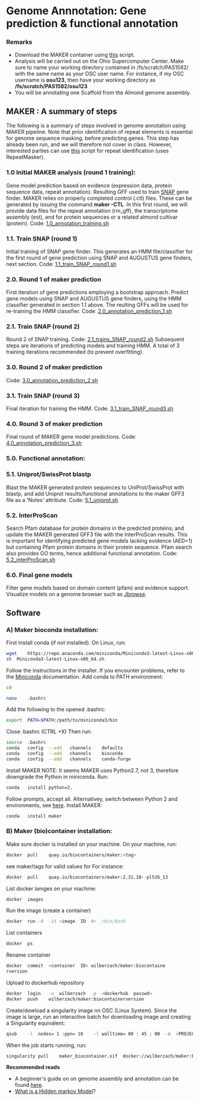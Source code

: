 
# Genome	Annnotation: Gene prediction & functional annotation

### Remarks
 * Download the MAKER container using [this](https://github.com/Wilber/Genome-Annotation/blob/master/makerContainerBuild.sh) script.
* Analysis will be carried out on the Ohio Supercomputer Center. Make sure to name your working directory contained in /fs/scratch/PAS1582/ with the same name as your OSC user name. For instance, if my OSC username is **osu123**, then have your working directory as **/fs/scratch/PAS1582/osu123**
* You will be annotating one Scaffold from the Almond genome assembly. 
## MAKER :	A summary	of	steps
The following is a summary	of	steps	involved	in	genome	annotation	using	MAKER pipeline. Note that prior identification of repeat elements is essential for genome sequence masking, before predicting genes. This step has already been run, and we will therefore not cover in class. However, interested parties can use [this](https://github.com/Wilber/Genome-Annotation/blob/master/repeat_identification.sh) script for repeat identification (uses RepeatMasker). 
### 1.0 Initial	MAKER analysis (round 1  training):	
Gene model prediction	based	on	evidence (expression	data,	protein sequence data,	repeat	annotation). Resulting GFF used to train [SNAP](https://github.com/KorfLab/SNAP) gene finder.
MAKER relies on properly completed control (.ctl) files. These can be generated by issuing the command **maker -CTL**. In this first round, we will provide data files for the repeat annotation (rm_gff), the transcriptome assembly (est), and for protein sequences or a related almond cultivar (protein).
Code: [1.0_annotation_training.sh](https://github.com/Wilber/Genome-Annotation/blob/master/1.0_annotation_training.sh)
### 1.1. Train SNAP (round 1)
Initial training of SNAP gene finder. This	generates an HMM file/classifier for the first round of gene prediction using SNAP and AUGUSTUS gene finders, next section.
Code: [1.1_train_SNAP_round1.sh](https://github.com/Wilber/Genome-Annotation/blob/master/1.1_train_SNAP_round1.sh)
### 2.0. Round 1 of maker prediction 
First iteration of gene predictions employing a bootstrap approach. Predict gene models using SNAP and AUGUSTUS gene finders, using the HMM classifier generated in section 1.1 above. The reulting GFFs will be used for re-training the HMM classifier. 
Code: [2.0_annotation_prediction_1.sh](https://github.com/Wilber/Genome-Annotation/blob/master/2.0_annotation_prediction_1.sh)
### 2.1. Train SNAP (round 2)
Round 2 of SNAP training. 
Code: [2.1_trains_SNAP_round2.sh](https://github.com/Wilber/Genome-Annotation/blob/master/2.1_train_SNAP_round2.sh)
Subsequent steps are iterations of predicting models and training HMM. A total of 3 training iterations recommended (to prevent overfitting).
### 3.0. Round 2 of maker prediction
Code: [3.0_annotation_prediction_2.sh](https://github.com/Wilber/Genome-Annotation/blob/master/3.0_annotation_prediction_2.sh)
### 3.1. Train SNAP (round 3)
Final iteration for training the HMM. 
Code: [3.1_train_SNAP_round3.sh](https://github.com/Wilber/Genome-Annotation/blob/master/3.1_train_SNAP_round3.sh)
### 4.0. Round 3 of maker prediction
Final round of MAKER gene model predictions.
Code: [4.0_annotation_prediction_3.sh](https://github.com/Wilber/Genome-Annotation/blob/master/4.0_annotation_prediction_3.sh)
### 5.0. Functional	annotation:
### 5.1. Uniprot/SwissProt blastp
Blast the	MAKER	generated	protein	sequences	to UniProt/SwissProt	with	blastp,	and	add	Uniprot results/functional	annotations	to	the	maker	GFF3 file as a	'Notes' attribute.
Code: [5.1_uniprot.sh](https://github.com/Wilber/Genome-Annotation/blob/master/5.1_uniprot.sh)
### 5.2. InterProScan
Search Pfam database for protein domains in the predicted proteins;	and	update	the	MAKER	generated GFF3	file	with	the	InterProScan	results.	This	is	important	for identifying	predicted	gene	models	lacking	evidence	(AED=1)	but containing	Pfam protein	domains	in	their	protein	sequence. Pfam search also provides GO terms, hence additional functional annotation.
Code: [5.2_interProScan.sh](https://github.com/Wilber/Genome-Annotation/blob/master/5.2_interProScan.sh)
### 6.0. Final gene models
Filter	gene	models	based	on	domain	content (pfam)	and	evidence support.	Visualize	models	on	a	genome	browser	such	as	[Jbrowse](http://jbrowse.org/).


## Software

### A)	Maker	bioconda	installation:

First	install	conda	(if	not	installed).
On	Linux,	run:

```sh
wget	https://repo.anaconda.com/miniconda/Miniconda3-latest-Linux-x86_64.sh
sh	Miniconda3-latest-Linux-x86_64.sh
```
Follow	the	instructions	in	the	installer.	If	you	encounter	problems,	refer to	the	[Miniconda](https://conda.io/en/latest/miniconda.html) documentation.
Add	conda	to	PATH	environment:

```sh
cd
```

```sh
nano	.bashrc
```
Add	the	following	to	the	opened	.bashrc:
```sh
export	PATH=$PATH:/path/to/miniconda3/bin
```
Close	.bashrc	(CTRL	+X)
Then	run:
```sh
source	.bashrc
conda	config	--add	channels	defaults
conda	config	--add	channels	bioconda
conda	config	--add	channels	conda-forge
```
Install	MAKER
NOTE:	It	seems	MAKER	uses	Python2.7,	not	3,	therefore	downgrade	the
Python	in	miniconda.
Run:
```sh
conda	install	python=2.
```
Follow	prompts,	accept	all.	Alternativey,	switch	between	Python	2	and	environments,	see	[here](https://docs.anaconda.com/anaconda/user-guide/tasks/switch-environment/).
Install	MAKER:
```sh
conda	install	maker
```
### B)	Maker	(bio)container	installation:
Make	sure	docker	is	installed	on	your	machine. On	your	machine,	run:
```sh
docker	pull	quay.io/biocontainers/maker:<tag>
```
see	maker/tags for	valid	values	for	<tag>
For	instance:
```sh
docker	pull	quay.io/biocontainers/maker:2.31.10--pl526_13
```
List	docker	iamges	on	your	machine:
```sh
docker	images
```
Run	the	image	(create	a	container)
```sh
docker	run	-d	-it	<image	ID	#>	/bin/bash
```
List	containers
```sh
docker	ps
```
Rename	container
```sh
docker	commit	<container	ID>	wilberzach/maker:biocontaine
rversion
```
Upload	to	dockerhub	repository

```sh
docker	login	-u	wilberzach	-p	<dockerhub	passwd>
docker	push	wilberzach/maker:biocontainerversion
```
Create/dowload	a	singularity	image	nn	OSC	(Linux	System). Since	the	image	is	large,	run	an	interactive	batch	for	downloading image	and	creating	a	Singularity	equivalent:

```sh
qsub	-l	nodes= 1 :ppn= 10	 -l	walltime= 00 : 45 : 00 	-A	<PROJECT	ID>
```
When	the	job	starts	running,	run:
```sh
singularity	pull	maker_biocontainer.sif	docker://wilberzach/maker:biocontainerversion
```
**Recommended reads**
* A beginner's guide on on genome assembly and annotation can be found [here](https://www.nature.com/articles/nrg3174).
* [What is a Hidden markov Model](https://www.nature.com/articles/nbt1004-1315)?

